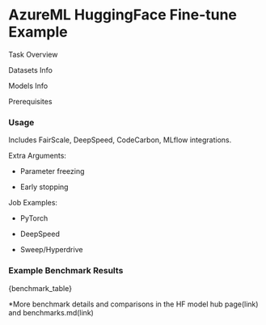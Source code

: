 # AzureML HuggingFace Fine-tune Example

Task Overview  

Datasets Info  

Models Info  


Prerequisites  

### Usage

Includes FairScale, DeepSpeed, CodeCarbon, MLflow integrations.  


Extra Arguments:

- Parameter freezing

- Early stopping


Job Examples:

- PyTorch

- DeepSpeed

- Sweep/Hyperdrive



### Example Benchmark Results

{benchmark_table}



*More benchmark details and comparisons in the HF model hub page(link) and benchmarks.md(link)
